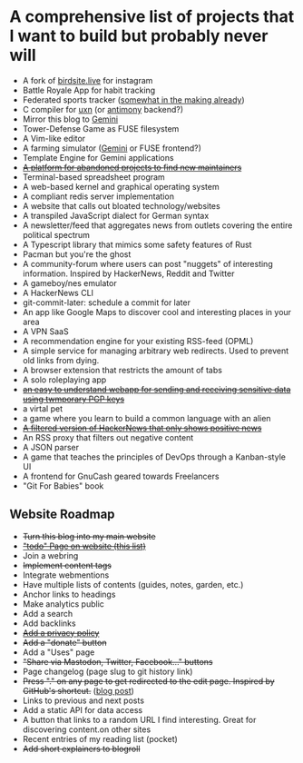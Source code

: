 # A comprehensive list of projects that I want to build but probably never will

- A fork of [birdsite.live](https://github.com/NicolasConstant/BirdsiteLive)
  for instagram
- Battle Royale App for habit tracking
- Federated sports tracker ([somewhat in the making already](https://github.com/SamR1/FitTrackee/issues/16))
- C compiler for [uxn](https://wiki.xxiivv.com/site/uxn.html) (or
  [antimony](https://github.com/antimony-lang/antimony) backend?)
- Mirror this blog to [Gemini](https://gemini.circumlunar.space/)
- Tower-Defense Game as FUSE filesystem
- A Vim-like editor
- A farming simulator ([Gemini](https://gemini.circumlunar.space/) or FUSE frontend?)
- Template Engine for Gemini applications
- [~~A platform for abandoned projects to find new maintainers~~](https://seeking-maintainers.net/)
- Terminal-based spreadsheet program
- A web-based kernel and graphical operating system
- A compliant redis server implementation
- A website that calls out bloated technology/websites
- A transpiled JavaScript dialect for German syntax
- A newsletter/feed that aggregates news from outlets covering the entire political spectrum
- A Typescript library that mimics some safety features of Rust
- Pacman but you're the ghost
- A community-forum where users can post "nuggets" of interesting information. Inspired by HackerNews, Reddit and Twitter
- A gameboy/nes emulator
- A HackerNews CLI
- git-commit-later: schedule a commit for later
- An app like Google Maps to discover cool and interesting places in your area
- A VPN SaaS
- A recommendation engine for your existing RSS-feed (OPML)
- A simple service for managing arbitrary web redirects. Used to prevent old links from dying.
- A browser extension that restricts the amount of tabs
- A solo roleplaying app
- [~~an easy to understand webapp for sending and receiving sensitive data using twmporary PGP keys~~](https://sendpasswords.net)
- a virtal pet
- a game where you learn to build a common language with an alien
- [~~A filtered version of HackerNews that only shows positive news~~](https://github.com/garritfra/positive_hackernews)
- An RSS proxy that filters out negative content
- A JSON parser
- A game that teaches the principles of DevOps through a Kanban-style UI
- A frontend for GnuCash geared towards Freelancers
- "Git For Babies" book

## Website Roadmap

- ~~Turn this blog into my main website~~
- [~~"todo" Page on website (this list)~~](/todo)
- Join a webring
- ~~Implement content tags~~
- Integrate webmentions
- Have multiple lists of contents (guides, notes, garden, etc.)
- Anchor links to headings
- Make analytics public
- Add a search
- Add backlinks
- [~~Add a privacy policy~~](/privacy)
- ~~Add a "donate" button~~
- Add a "Uses" page
- ~~"Share via Mastodon, Twitter, Facebook..." buttons~~
- Page changelog (page slug to git history link)
- ~~Press "." on any page to get redirected to the edit page. Inspired by GitHub's shortcut.~~ ([blog post](/posts/2022-10-05-simple-guestbook))
- Links to previous and next posts
- Add a static API for data access
- A button that links to a random URL I find interesting. Great for discovering content.on other sites
- Recent entries of my reading list (pocket)
- ~~Add short explainers to blogroll~~
